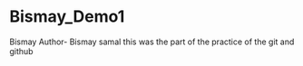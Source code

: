 # Bismay_Demo1
Bismay 
Author- Bismay samal
this was the part of the practice of the git and github

